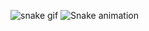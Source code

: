 
![snake gif](https://github.com/Kel2203/Kel2203/blob/output/github-contribution-grid-snake.svg)
![Snake animation](https://github.com/Kel2203/Kel2203/blob/output/github-contribution-grid-snake.svg)
